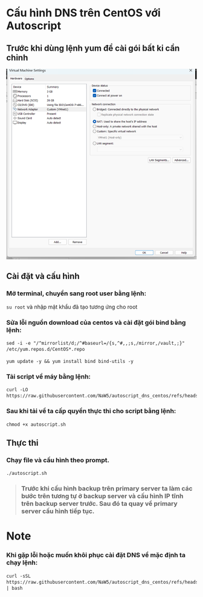 # Cấu hình DNS trên CentOS với Autoscript    

## Trước khi dùng lệnh yum để cài gói bất ki cần chỉnh
![alt text](image.png)

## Cài đặt và cấu hình

### Mở terminal, chuyển sang root user bằng lệnh:    
`su root` và nhập mật khẩu đã tạo tương ứng cho root    

### Sửa lỗi nguồn download của centos và cài đặt gói bind bằng lệnh:        
```
sed -i -e "/^mirrorlist/d;/^#baseurl=/{s,^#,,;s,/mirror,/vault,;}" /etc/yum.repos.d/CentOS*.repo    

yum update -y && yum install bind bind-utils -y
```
### Tải script về máy bằng lệnh:    
```
curl -LO  https://raw.githubusercontent.com/NaW5/autoscript_dns_centos/refs/heads/main/autoscript.sh
```
### Sau khi tải về ta cấp quyền thực thi cho script bằng lệnh:
```
chmod +x autoscript.sh
```

## Thực thi    
### Chạy file và cấu hình theo prompt.
```
./autoscript.sh
```
> ### Trước khi cấu hình backup trên primary server ta làm các bước trên tương tự ở backup server và cấu hình IP tĩnh trên backup server trước. Sau đó ta quay về primary server cấu hình tiếp tục.

# Note
### Khi gặp lỗi hoặc muốn khôi phục cài đặt DNS về mặc định ta chạy lệnh:
```
curl -sSL https://raw.githubusercontent.com/NaW5/autoscript_dns_centos/refs/heads/main/recovery.sh | bash
```
